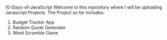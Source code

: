 10-Days-of-JavaScript
Welcome to this repository where I will be uploading Javascript Projects.
The Project so far includes:
1. Budget Tracker App
2. Random Quote Generater
3. Word Scramble Game
